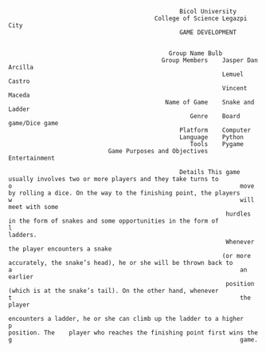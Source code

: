                                                     Bicol University
                                             College of Science Legazpi City
                                                    GAME DEVELOPMENT  
                       
                                                 
                                                 Group Name	Bulb
                                               Group Members	Jasper Dan  Arcilla
                                                                Lemuel Castro
                                                                Vincent Maceda
                                                Name of Game	Snake and Ladder
                                                       Genre	Board game/Dice game
                                                    Platform	Computer
                                                    Language	Python
                                                       Tools	Pygame
                                Game Purposes and Objectives	Entertainment

                                                    Details	This game usually involves two or more players and they take turns to                                                                                                            o                                                                move by rolling a dice. On the way to the finishing point, the players             w                                                                will meet with some 
                                                                 hurdles in the form of snakes and some opportunities in the form of              l                                                                ladders. 
                                                                 Whenever the player encounters a snake 
                                                                (or more accurately, the snake’s head), he or she will be thrown back to                 a                                                                an earlier 
                                                                 position (which is at the snake’s tail). On the other hand, whenever                        t                                                                the player 
                                                                 encounters a ladder, he or she can climb up the ladder to a higher       p                                                                position. The 	player who reaches the finishing point first wins the          g                                                                game.
